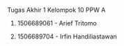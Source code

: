 Tugas Akhir 1
Kelompok 10 PPW A

1. 1506689061 - Arief Tritomo

2. 1506689704 - Irfin Handiliastawan